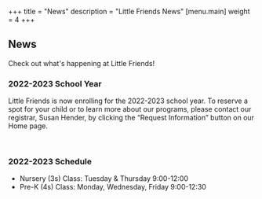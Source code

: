 +++
title = "News"
description = "Little Friends News"
[menu.main]
  weight = 4
+++

## News

Check out what's happening at Little Friends! 

### 2022-2023 School Year  

Little Friends is now enrolling for the 2022-2023 school year. To reserve a spot for your child or to learn more about our programs, please contact our registrar, Susan Hender, by clicking the “Request Information” button on our Home page.

&nbsp;

### 2022-2023 Schedule

* Nursery (3s) Class: Tuesday & Thursday 9:00-12:00
* Pre-K (4s) Class: Monday, Wednesday, Friday 9:00-12:30

&nbsp;





